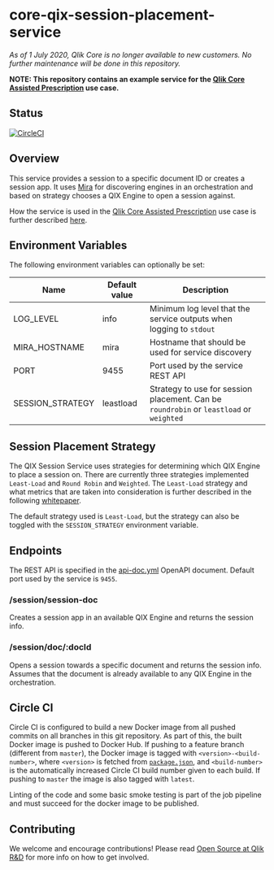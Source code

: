 # core-qix-session-placement-service

*As of 1 July 2020, Qlik Core is no longer available to new customers. No further maintenance will be done in this repository.* 

**NOTE: This repository contains an example service for the [Qlik Core Assisted Prescription](https://github.com/qlik-oss/core-assisted-prescription) use case.**

## Status

[![CircleCI](https://circleci.com/gh/qlik-oss/core-qix-session-placement-service.svg?style=shield)](https://circleci.com/gh/qlik-oss/core-qix-session-placement-service)

## Overview

This service provides a session to a specific document ID or creates a session app. It uses [Mira](https://github.com/qlik-oss/mira) for discovering engines in an orchestration and based on strategy chooses a QIX Engine to open a session against.

How the service is used in the [Qlik Core Assisted Prescription](https://github.com/qlik-oss/core-assisted-prescription) use case is further described [here](https://github.com/qlik-oss/core-assisted-prescription/blob/master/docs/system-design/qix-engine-sessions.md).

## Environment Variables

The following environment variables can optionally be set:

| Name              | Default value           | Description |
| ------------------| ----------------------- | ----------- |
| LOG_LEVEL         | info                    | Minimum log level that the service outputs when logging to `stdout` |
| MIRA_HOSTNAME     | mira                    | Hostname that should be used for service discovery |
| PORT              | 9455                    | Port used by the service REST API |
| SESSION_STRATEGY  | leastload               | Strategy to use for session placement. Can be `roundrobin` or `leastload` or `weighted` |

## Session Placement Strategy

The QIX Session Service uses strategies for determining which QIX Engine to place a session on. There are currently three strategies implemented `Least-Load` and `Round Robin` and `Weighted`. The `Least-Load` strategy and what metrics that are taken into consideration is further described in the following [whitepaper](https://qlikcore.com/docs/tutorials/scalability/newspaper/).

The default strategy used is `Least-Load`, but the strategy can also be toggled with the `SESSION_STRATEGY` environment variable.

## Endpoints

The REST API is specified in the [api-doc.yml](./doc/api-doc.yml) OpenAPI document. Default port used by the service is `9455`.

### /session/session-doc

Creates a session app in an available QIX Engine and returns the session info.

### /session/doc/:docId

Opens a session towards a specific document and returns the session info. Assumes that the document is already available to any QIX Engine in the orchestration.

## Circle CI

Circle CI is configured to build a new Docker image from all pushed commits on all branches in this git repository. As part of this, the built Docker image is pushed to Docker Hub. If pushing to a feature branch (different from `master`), the Docker image is tagged with `<version>-<build-number>`, where `<version>` is fetched from [`package.json`](./package.json), and `<build-number>` is the automatically increased Circle CI build number given to each build. If pushing to `master` the image is also tagged with `latest`.

Linting of the code and some basic smoke testing is part of the job pipeline and must succeed for the docker image to be published.

## Contributing

We welcome and encourage contributions! Please read [Open Source at Qlik R&D](https://github.com/qlik-oss/open-source) for more info on how to get involved.

